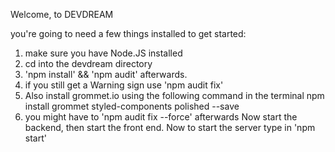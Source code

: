 Welcome, to DEVDREAM

you're going to need a few things installed to get started:
1. make sure you have Node.JS installed
2. cd into the devdream directory
3. 'npm install' && 'npm audit' afterwards.
4. if you still get a Warning sign use 'npm audit fix'
5. Also install grommet.io using the following command in the terminal
npm install grommet styled-components polished --save
6. you might have to 'npm audit fix --force' afterwards
Now start the backend, then start the front end.
Now to start the server type in 'npm start'